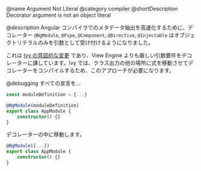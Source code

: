 @name Argument Not Literal
@category compiler
@shortDescription Decorator argument is not an object literal

@description
Angular コンパイラでのメタデータ抽出を高速化するために、デコレーター `@NgModule`, `@Pipe`, `@Component`, `@Directive`, `@Injectable` はオブジェクトリテラルのみを引数として受け付けるようになりました。

これは [Ivy の意図的な変更](https://github.com/angular/angular/issues/30840#issuecomment-498869540) であり、View Engine よりも厳しい引数要件をデコレーターに課しています。Ivy では、クラス出力の他の場所に式を移動させてデコレーターをコンパイルするため、このアプローチが必要になります。

@debugging
すべての宣言を...

```typescript
const moduleDefinition = {...}

@NgModule(moduleDefinition)
export class AppModule {
    constructor() {}
}
```

デコレーターの中に移動します。

```typescript
@NgModule({...})
export class AppModule {
    constructor() {}
}
```
